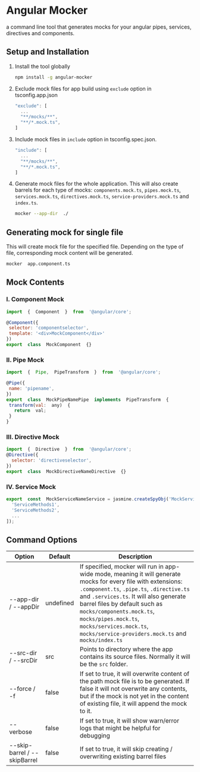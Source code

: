 
# Angular Mocker

a command line tool that generates mocks for your angular pipes, services, directives and components.

## Setup and Installation

1. Install the tool globally

    ```bash
    npm install -g angular-mocker
    ```

2. Exclude mock files for app build using `exclude` option in  tsconfig.app.json

    ```js
    "exclude": [
      ...
      "**/mocks/**",
      "**/*.mock.ts",
    ]
    ```

3. Include mock files in `include` option in tsconfig.spec.json.

    ```js
    "include": [
      ...
      "**/mocks/**",
      "**/*.mock.ts",
    ]
    ```

4. Generate mock files for the whole application. This will also create barrels for each type of mocks: `components.mock.ts`, `pipes.mock.ts`, `services.mock.ts`, `directives.mock.ts`, `service-providers.mock.ts` and `index.ts`.

    ```bash
    mocker --app-dir  ./
    ```

## Generating mock for single file

This will create mock file for the specified file. Depending on the type of file, corresponding mock content will be generated.

```bash
mocker  app.component.ts
```

## Mock Contents

### I.  Component Mock

 ```js
import  {  Component  }  from  '@angular/core';

@Component({
  selector: 'componentselector',
  template: '<div>MockComponent</div>'
})
export  class  MockComponent  {}
```

### II.  Pipe Mock

 ```js
import  {  Pipe,  PipeTransform  }  from  '@angular/core';

@Pipe({
  name: 'pipename',
})
export  class  MockPipeNamePipe  implements  PipeTransform  {
  transform(val:  any)  {
    return  val;
  }
}
```

### III.  Directive Mock

```js
import  {  Directive  }  from  '@angular/core';
@Directive({
  selector: 'directiveselector',
})
export  class  MockDirectiveNameDirective  {}
```

### IV.  Service  Mock

```js
export  const  MockServiceNameService = jasmine.createSpyObj('MockServiceNameService', [
  'ServiceMethods1',
  'ServiceMethods2',
  ...
]);
```

## Command Options

|Option| Default | Description|
|--|--|--|
|--app-dir / --appDir | undefined | If specified, mocker will run in app-wide mode, meaning it will generate mocks for every file with extensions: `.component.ts`, `.pipe.ts`, `.directive.ts` and `.services.ts`. It will also generate barrel files by default such as `mocks/components.mock.ts`, `mocks/pipes.mock.ts`, `mocks/services.mock.ts`, `mocks/service-providers.mock.ts` and `mocks/index.ts` |
|--src-dir / --srcDir | src | Points to directory where the app contains its source files. Normally it will be the `src` folder. |
| --force / -f | false | If set to true, it will overwrite content of the path mock file is to be generated. If false it will not overwrite any contents, but if the mock is not yet in the content of existing file, it will append the mock to it.|
|--verbose|false|If set to true, it will show warn/error logs that might be helpful for debugging|
|--skip-barrel / --skipBarrel|false|If set to true, it will skip creating / overwriting existing barrel files|
